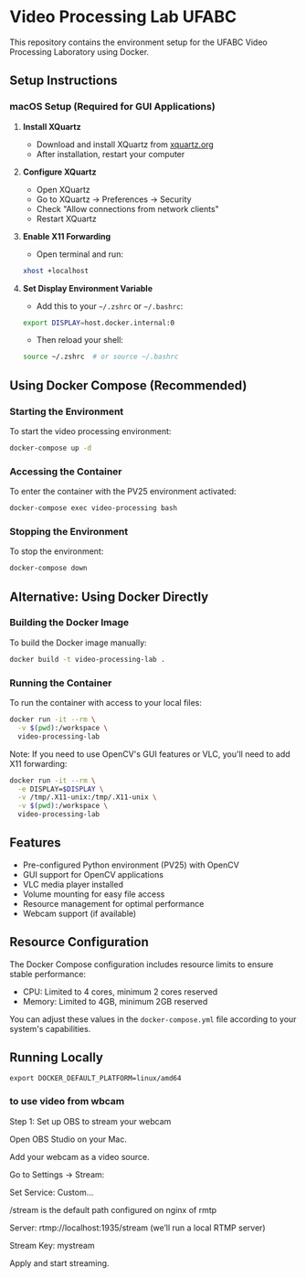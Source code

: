 # Video Processing Lab UFABC

This repository contains the environment setup for the UFABC Video Processing Laboratory using Docker.

## Setup Instructions

### macOS Setup (Required for GUI Applications)

1. **Install XQuartz**
   - Download and install XQuartz from [xquartz.org](https://www.xquartz.org/)
   - After installation, restart your computer

2. **Configure XQuartz**
   - Open XQuartz
   - Go to XQuartz → Preferences → Security
   - Check "Allow connections from network clients"
   - Restart XQuartz

3. **Enable X11 Forwarding**
   - Open terminal and run:
   ```bash
   xhost +localhost
   ```

4. **Set Display Environment Variable**
   - Add this to your `~/.zshrc` or `~/.bashrc`:
   ```bash
   export DISPLAY=host.docker.internal:0
   ```
   - Then reload your shell:
   ```bash
   source ~/.zshrc  # or source ~/.bashrc
   ```

## Using Docker Compose (Recommended)

### Starting the Environment

To start the video processing environment:

```bash
docker-compose up -d
```

### Accessing the Container

To enter the container with the PV25 environment activated:

```bash
docker-compose exec video-processing bash
```

### Stopping the Environment

To stop the environment:

```bash
docker-compose down
```

## Alternative: Using Docker Directly

### Building the Docker Image

To build the Docker image manually:

```bash
docker build -t video-processing-lab .
```

### Running the Container

To run the container with access to your local files:

```bash
docker run -it --rm \
  -v $(pwd):/workspace \
  video-processing-lab
```

Note: If you need to use OpenCV's GUI features or VLC, you'll need to add X11 forwarding:

```bash
docker run -it --rm \
  -e DISPLAY=$DISPLAY \
  -v /tmp/.X11-unix:/tmp/.X11-unix \
  -v $(pwd):/workspace \
  video-processing-lab
```

## Features

- Pre-configured Python environment (PV25) with OpenCV
- GUI support for OpenCV applications
- VLC media player installed
- Volume mounting for easy file access
- Resource management for optimal performance
- Webcam support (if available)

## Resource Configuration

The Docker Compose configuration includes resource limits to ensure stable performance:
- CPU: Limited to 4 cores, minimum 2 cores reserved
- Memory: Limited to 4GB, minimum 2GB reserved

You can adjust these values in the `docker-compose.yml` file according to your system's capabilities.


## Running Locally 

```
export DOCKER_DEFAULT_PLATFORM=linux/amd64
```





### to use video from wbcam 



Step 1: Set up OBS to stream your webcam

Open OBS Studio on your Mac.

Add your webcam as a video source.

Go to Settings → Stream:

Set Service: Custom...

/stream is the default path configured on nginx of rmtp 

Server: rtmp://localhost:1935/stream (we’ll run a local RTMP server)

Stream Key: mystream

Apply and start streaming.